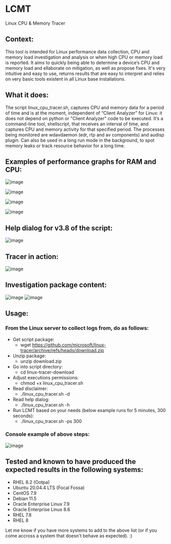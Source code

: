 # LCMT
Linux CPU & Memory Tracer

## Context:
This tool is intended for Linux performance data collection, CPU and memory load investigation and analysis or when high CPU or memory load is reported. 
It aims to quickly being able to determine a device’s CPU and memory load and ellaborate on mitigation, as well as propose fixes.
It's very intuitive and easy to use, returns results that are easy to interpret and relies on very basic tools existent in all Linux base installations.
## What it does:
The script linux_cpu_tracer.sh, captures CPU and memory data for a period of time and is at the moment, independent of “Client Analyzer” for Linux: it does not depend on python or "Client Analyzer" code to be executed. 
It’s a command-line tool, shellscript, that receives an interval of time, and captures CPU and memory activity for that specified period. The processes being monitored are wdavdaemon (edr, rtp and av components) and audisp plugin. Can also be used in a long run mode in the background, to spot memory leaks or track resource behavior for a long time.

## Examples of performance graphs for RAM and CPU:
![image](https://user-images.githubusercontent.com/113130572/194161484-c04fece5-ac7a-440f-b1f4-b221bdd6a344.png)

![image](https://user-images.githubusercontent.com/113130572/194161566-7e2be150-c480-485f-9eef-eee6941277b9.png)

![image](https://user-images.githubusercontent.com/113130572/194161596-32769f74-9035-4a47-9f71-4d5c160de1a5.png)

![image](https://user-images.githubusercontent.com/113130572/194161620-09b648ce-4eb1-4e3b-bb7c-6586fdc95263.png)

## Help dialog for v3.8 of the script:
![image](https://user-images.githubusercontent.com/113130572/194162759-8c2fc984-f49c-44bb-ae65-92cdf2fa21f0.png)

## Tracer in action:
![image](https://user-images.githubusercontent.com/113130572/194163405-f1d9c038-dce2-4da3-aa41-126849ace0bb.png)

## Investigation package content:
![image](https://user-images.githubusercontent.com/113130572/194172441-2f072ffb-9360-40b4-8291-bc1a43a259cf.png)
![image](https://user-images.githubusercontent.com/113130572/194172355-9d9f2ac5-ad07-4a38-9534-9561164a151c.png)

## Usage:
### From the Linux server to collect logs from, do as follows:
- Get script package:
  - wget https://github.com/microsoft/linux-tracer/archive/refs/heads/download.zip
- Unzip package:
  - unzip download.zip
- Go into script directory:
  - cd linux-tracer-download
- Adjust executions permissions:
  - chmod +x linux_cpu_tracer.sh
- Read disclaimer:
  - ./linux_cpu_tracer.sh -d
- Read help dialog:
  - ./linux_cpu_tracer.sh -h
- Run LCMT based on your needs (below example runs for 5 minutes, 300 seconds):
  - ./linux_cpu_tracer.sh -ps 300

### Console example of above steps:
![image](https://user-images.githubusercontent.com/113130572/194175150-fa8c89f8-cf3f-4148-814c-157e0226a2af.png)

## Tested and known to have produced the expected results in the following systems:
- RHEL 8.2 (Ootpa) 
- Ubuntu 20.04.4 LTS (Focal Fossa)
- CentOS 7.9
- Debian 11.5
- Oracle Enterprise Linux 7.9
- Oracle Enterprise Linux 8.6
- RHEL 7.8
- RHEL 8

Let me know if you have more systems to add to the above list (or if you come accross a system that doesn't behave as expected). :)
